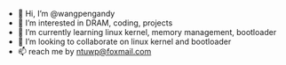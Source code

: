 - 👋 Hi, I’m @wangpengandy
- 👀 I’m interested in DRAM, coding, projects
- 🌱 I’m currently learning linux kernel, memory management, bootloader
- 💞️ I’m looking to collaborate on linux kernel and bootloader
- 📫 reach me by ntuwp@foxmail.com

<!---
wangpengandy/wangpengandy is a ✨ special ✨ repository because its `README.md` (this file) appears on your GitHub profile.
You can click the Preview link to take a look at your changes.
--->
